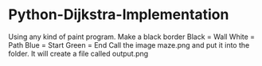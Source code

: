 # Python-Dijkstra-Implementation
Using any kind of paint program.
Make a black border
Black = Wall
White = Path
Blue = Start
Green = End
Call the image maze.png and put it into the folder.
It will create a file called output.png
